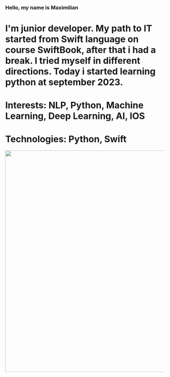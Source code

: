 ### Hello, my name is Maximilian
# I'm junior developer. My path to IT started from Swift language on course SwiftBook, after that i had a break. I tried myself in different directions. Today i started learning python at  september 2023.
# Interests: NLP, Python, Machine Learning, Deep Learning, AI, IOS

# Technologies: Python, Swift

<div id="header" align="center">
<img src = "https://media.giphy.com/media/1sgetPM00wWqJpVUTl/giphy.gif" width="700"/>
